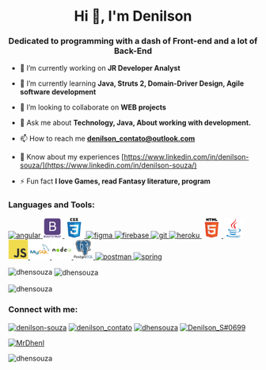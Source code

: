 <h1 align="center">Hi 👋, I'm Denilson</h1>
<h3 align="center">Dedicated to programming with a dash of Front-end and a lot of Back-End</h3>

- 🔭 I’m currently working on **JR Developer Analyst**

- 🌱 I’m currently learning **Java, Struts 2, Domain-Driver Design, Agile software development**

- 👯 I’m looking to collaborate on **WEB projects**

- 💬 Ask me about **Technology, Java, About working with development.**

- 📫 How to reach me **denilson_contato@outlook.com**

- 📄 Know about my experiences [https://www.linkedin.com/in/denilson-souza/](https://www.linkedin.com/in/denilson-souza/)

- ⚡ Fun fact **I love Games, read Fantasy literature, program**


<h3 align="left">Languages and Tools:</h3>
<p align="left"> <a href="https://angular.io" target="_blank"> <img src="https://angular.io/assets/images/logos/angular/angular.svg" alt="angular" width="40" height="40"/> </a> <a href="https://getbootstrap.com" target="_blank"> <img src="https://raw.githubusercontent.com/devicons/devicon/master/icons/bootstrap/bootstrap-plain-wordmark.svg" alt="bootstrap" width="40" height="40"/> </a> <a href="https://www.w3schools.com/css/" target="_blank"> <img src="https://raw.githubusercontent.com/devicons/devicon/master/icons/css3/css3-original-wordmark.svg" alt="css3" width="40" height="40"/> </a> <a href="https://www.figma.com/" target="_blank"> <img src="https://www.vectorlogo.zone/logos/figma/figma-icon.svg" alt="figma" width="40" height="40"/> </a> <a href="https://firebase.google.com/" target="_blank"> <img src="https://www.vectorlogo.zone/logos/firebase/firebase-icon.svg" alt="firebase" width="40" height="40"/> </a> <a href="https://git-scm.com/" target="_blank"> <img src="https://www.vectorlogo.zone/logos/git-scm/git-scm-icon.svg" alt="git" width="40" height="40"/> </a> <a href="https://heroku.com" target="_blank"> <img src="https://www.vectorlogo.zone/logos/heroku/heroku-icon.svg" alt="heroku" width="40" height="40"/> </a> <a href="https://www.w3.org/html/" target="_blank"> <img src="https://raw.githubusercontent.com/devicons/devicon/master/icons/html5/html5-original-wordmark.svg" alt="html5" width="40" height="40"/> </a> <a href="https://www.java.com" target="_blank"> <img src="https://raw.githubusercontent.com/devicons/devicon/master/icons/java/java-original.svg" alt="java" width="40" height="40"/> </a> <a href="https://developer.mozilla.org/en-US/docs/Web/JavaScript" target="_blank"> <img src="https://raw.githubusercontent.com/devicons/devicon/master/icons/javascript/javascript-original.svg" alt="javascript" width="40" height="40"/> </a> <a href="https://www.mysql.com/" target="_blank"> <img src="https://raw.githubusercontent.com/devicons/devicon/master/icons/mysql/mysql-original-wordmark.svg" alt="mysql" width="40" height="40"/> </a> <a href="https://nodejs.org" target="_blank"> <img src="https://raw.githubusercontent.com/devicons/devicon/master/icons/nodejs/nodejs-original-wordmark.svg" alt="nodejs" width="40" height="40"/> </a> <a href="https://www.postgresql.org" target="_blank"> <img src="https://raw.githubusercontent.com/devicons/devicon/master/icons/postgresql/postgresql-original-wordmark.svg" alt="postgresql" width="40" height="40"/> </a> <a href="https://postman.com" target="_blank"> <img src="https://www.vectorlogo.zone/logos/getpostman/getpostman-icon.svg" alt="postman" width="40" height="40"/> </a> <a href="https://spring.io/" target="_blank"> <img src="https://www.vectorlogo.zone/logos/springio/springio-icon.svg" alt="spring" width="40" height="40"/> </a> </p>

<p><img align="left" src="https://github-readme-stats.vercel.app/api/top-langs?username=dhensouza&show_icons=true&locale=en&layout=compact" alt="dhensouza" /></p>

<p>&nbsp;<img align="center" src="https://github-readme-stats.vercel.app/api?username=dhensouza&show_icons=true&locale=en" alt="dhensouza" /></p>

<p><img align="center" src="https://github-readme-streak-stats.herokuapp.com/?user=dhensouza&" alt="dhensouza" /></p>

<h3 align="left">Connect with me:</h3>
<p align="left">
<a href="https://linkedin.com/in/denilson-souza" target="blank"><img align="center" src="https://raw.githubusercontent.com/rahuldkjain/github-profile-readme-generator/master/src/images/icons/Social/linked-in-alt.svg" alt="denilson-souza" height="30" width="40" /></a>
<a href="https://www.hackerrank.com/denilson_contato" target="blank"><img align="center" src="https://raw.githubusercontent.com/rahuldkjain/github-profile-readme-generator/master/src/images/icons/Social/hackerrank.svg" alt="denilson_contato" height="30" width="40" /></a>
<a href="https://www.leetcode.com/dhensouza" target="blank"><img align="center" src="https://raw.githubusercontent.com/rahuldkjain/github-profile-readme-generator/master/src/images/icons/Social/leet-code.svg" alt="dhensouza" height="30" width="40" /></a>
<a href="https://discord.gg/Denilson_S#0699" target="blank"><img align="center" src="https://raw.githubusercontent.com/rahuldkjain/github-profile-readme-generator/master/src/images/icons/Social/discord.svg" alt="Denilson_S#0699" height="30" width="40" /></a>
</p>

<p align="left"> <a href="https://twitter.com/MrDhenI?t=6UHQwa7kXoYC_EtXua4LiA&s=08" target="blank"><img src="https://img.shields.io/twitter/follow/?logo=twitter&style=for-the-badge" alt="MrDhenI" /></a> </p>

<p align="left"> <img src="https://komarev.com/ghpvc/?username=dhensouza&label=Profile%20views&color=0e75b6&style=flat" alt="dhensouza" /> </p>

<!-- 
<p align="left"> <a href="https://github.com/ryo-ma/github-profile-trophy"><img src="https://github-profile-trophy.vercel.app/?username=dhensouza" alt="dhensouza" /></a> </p>

<p align="left"> <a href="https://twitter.com/MrDhenI?t=6UHQwa7kXoYC_EtXua4LiA&s=08" target="blank"><img src="https://img.shields.io/twitter/follow/?logo=twitter&style=for-the-badge" alt="" /></a> </p>
-->
